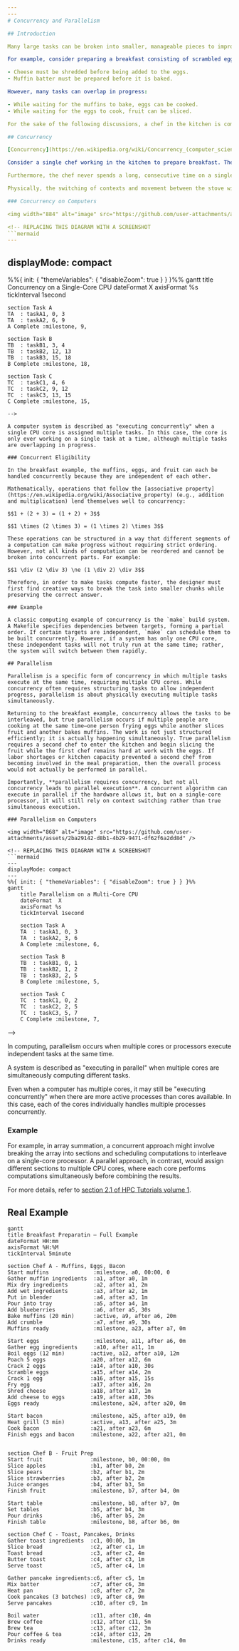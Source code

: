 ```yaml
---
---
# Concurrency and Parallelism

## Introduction

Many large tasks can be broken into smaller, manageable pieces to improve efficiency. In computing, concurrency and parallelism allow multiple tasks to be divided in a way that they can progress independently, making better use of available resources.

For example, consider preparing a breakfast consisting of scrambled eggs, muffins, and sliced fruit. Some steps must happen sequentially:

- Cheese must be shredded before being added to the eggs.
- Muffin batter must be prepared before it is baked.

However, many tasks can overlap in progress:

- While waiting for the muffins to bake, eggs can be cooked.
- While waiting for the eggs to cook, fruit can be sliced.

For the sake of the following discussions, a chef in the kitchen is comparable to a CPU core, and a cooking task is comparable to a process or thread.

## Concurrency

[Concurrency](https://en.wikipedia.org/wiki/Concurrency_(computer_science)) is the ability of a system to manage multiple tasks at the same time. These tasks may not necessarily execute simultaneously but are interleaved by the [kernel](https://en.wikipedia.org/wiki/Kernel_(operating_system)) so that no task unfairly hoards all of the time on the processor.

Consider a single chef working in the kitchen to prepare breakfast. The chef may leave the muffins to bake and switch to cooking eggs, but the chef is never physically working on both tasks at once. Similarly, a computer with a single core interleaves multiple processes by rapidly switching execution between them. This is concurrency: multiple tasks making progress without necessarily running simultaneously.

Furthermore, the chef never spends a long, consecutive time on a single task in the kitchen. If the chef were to stay blissfully ignorant of the other items while watching the muffins bake, then the eggs may burn and the fruit would never be sliced. Instead, the chef frequently "checks in" on each task and spends a few moments with each before moving on to the next.

Physically, the switching of contexts and movement between the stove with the eggs to the cutting board with the fruit "wastes" some time where the chef is working on neither of the tasks. In a really busy kitchen, this movement could be constricted by extra bodies in the isles that slow down the time to change from one end of the kitchen to the other end. However, the nature of different tasks in the kitchen and also different kinds of computations on a computer necessitate this kind of rapid context switching to keep many different tasks moving forward with limited computational resources.

### Concurrency on Computers

<img width="884" alt="image" src="https://github.com/user-attachments/assets/b45e685e-d992-4865-9d95-5c73bd09074e" />

<!-- REPLACING THIS DIAGRAM WITH A SCREENSHOT
```mermaid
---
```

displayMode: compact
---
%%{ init: { "themeVariables": { "disableZoom": true } } }%%
gantt
    title Concurrency on a Single-Core CPU
    dateFormat  X
    axisFormat %s
    tickInterval 1second

    section Task A
    TA  : taskA1, 0, 3
    TA  : taskA2, 6, 9
    A Complete :milestone, 9,

    section Task B
    TB  : taskB1, 3, 4
    TB  : taskB2, 12, 13
    TB  : taskB3, 15, 18
    B Complete :milestone, 18,

    section Task C
    TC  : taskC1, 4, 6
    TC  : taskC2, 9, 12
    TC  : taskC3, 13, 15
    C Complete :milestone, 15,
```
-->

A computer system is described as "executing concurrently" when a single CPU core is assigned multiple tasks. In this case, the core is only ever working on a single task at a time, although multiple tasks are overlapping in progress.

### Concurrent Eligibility

In the breakfast example, the muffins, eggs, and fruit can each be handled concurrently because they are independent of each other.

Mathematically, operations that follow the [associative property](https://en.wikipedia.org/wiki/Associative_property) (e.g., addition and multiplication) lend themselves well to concurrency:

$$1 + (2 + 3) = (1 + 2) + 3$$

$$1 \times (2 \times 3) = (1 \times 2) \times 3$$

These operations can be structured in a way that different segments of a computation can make progress without requiring strict ordering. However, not all kinds of computation can be reordered and cannot be broken into concurrent parts. For example:

$$1 \div (2 \div 3) \ne (1 \div 2) \div 3$$

Therefore, in order to make tasks compute faster, the designer must first find creative ways to break the task into smaller chunks while preserving the correct answer.

### Example

A classic computing example of concurrency is the `make` build system. A Makefile specifies dependencies between targets, forming a partial order. If certain targets are independent, `make` can schedule them to be built concurrently. However, if a system has only one CPU core, these independent tasks will not truly run at the same time; rather, the system will switch between them rapidly.

## Parallelism

Parallelism is a specific form of concurrency in which multiple tasks execute at the same time, requiring multiple CPU cores. While concurrency often requires structuring tasks to allow independent progress, parallelism is about physically executing multiple tasks simultaneously.

Returning to the breakfast example, concurrency allows the tasks to be interleaved, but true parallelism occurs if multiple people are cooking at the same time—one person frying eggs while another slices fruit and another bakes muffins. The work is not just structured efficiently; it is actually happening simultaneously. True parallelism requires a second chef to enter the kitchen and begin slicing the fruit while the first chef remains hard at work with the eggs. If labor shortages or kitchen capacity prevented a second chef from becoming involved in the meal preparation, then the overall process would not actually be performed in parallel.

Importantly, **parallelism requires concurrency, but not all concurrency leads to parallel execution**. A concurrent algorithm can execute in parallel if the hardware allows it, but on a single-core processor, it will still rely on context switching rather than true simultaneous execution.

### Parallelism on Computers

<img width="868" alt="image" src="https://github.com/user-attachments/assets/2ba29142-d8b1-4b29-9471-df62f6a2dd8d" />

<!-- REPLACING THIS DIAGRAM WITH A SCREENSHOT
```mermaid
---
displayMode: compact
---
%%{ init: { "themeVariables": { "disableZoom": true } } }%%
gantt
    title Parallelism on a Multi-Core CPU
    dateFormat  X
    axisFormat %s
    tickInterval 1second

    section Task A
    TA  : taskA1, 0, 3
    TA  : taskA2, 3, 6
    A Complete :milestone, 6,

    section Task B
    TB  : taskB1, 0, 1
    TB  : taskB2, 1, 2
    TB  : taskB3, 2, 5
    B Complete :milestone, 5,

    section Task C
    TC  : taskC1, 0, 2
    TC  : taskC2, 2, 5
    TC  : taskC3, 5, 7
    C Complete :milestone, 7,
```
-->

In computing, parallelism occurs when multiple cores or processors execute independent tasks at the same time.

A system is described as "executing in parallel" when multiple cores are simultaneously computing different tasks.

Even when a computer has multiple cores, it may still be "executing concurrently" when there are more active processes than cores available. In this case, each of the cores individually handles multiple processes concurrently.

### Example

For example, in array summation, a concurrent approach might involve breaking the array into sections and scheduling computations to interleave on a single-core processor. A parallel approach, in contrast, would assign different sections to multiple CPU cores, where each core performs computations simultaneously before combining the results.

For more details, refer to [section 2.1 of HPC Tutorials volume 1](EijkhoutHPCTutorialsVol1.pdf#chapter.2).

## Real Example

```mermaid
gantt
title Breakfast Preparatin — Full Example
dateFormat HH:mm
axisFormat %H:%M
tickInterval 5minute

section Chef A - Muffins, Eggs, Bacon
Start muffins              :milestone, a0, 00:00, 0
Gather muffin ingredients  :a1, after a0, 1m
Mix dry ingredients        :a2, after a1, 2m
Add wet ingredients        :a3, after a2, 1m
Put in blender             :a4, after a3, 1m
Pour into tray             :a5, after a4, 1m
Add blueberries            :a6, after a5, 30s
Bake muffins (20 min)      :active, a9, after a6, 20m
Add crumble                :a7, after a9, 30s
Muffins ready              :milestone, a23, after a7, 0m

Start eggs                 :milestone, a11, after a6, 0m
Gather egg ingredients     :a10, after a11, 1m
Boil eggs (12 min)        :active, a12, after a10, 12m
Poach 5 eggs              :a20, after a12, 6m
Crack 2 eggs              :a14, after a10, 30s
Scramble eggs             :a15, after a14, 2m
Crack 1 egg               :a16, after a15, 15s
Fry egg                   :a17, after a16, 2m
Shred cheese              :a18, after a17, 1m
Add cheese to eggs        :a19, after a18, 30s
Eggs ready                :milestone, a24, after a20, 0m

Start bacon               :milestone, a25, after a19, 0m
Heat grill (3 min)        :active, a13, after a25, 3m
Cook bacon                :a21, after a23, 6m
Finish eggs and bacon     :milestone, a22, after a21, 0m


section Chef B - Fruit Prep
Start fruit               :milestone, b0, 00:00, 0m
Slice apples              :b1, after b0, 2m
Slice pears               :b2, after b1, 2m
Slice strawberries        :b3, after b2, 2m
Juice oranges             :b4, after b3, 5m
Finish fruit              :milestone, b7, after b4, 0m

Start table               :milestone, b8, after b7, 0m
Set tables                :b5, after b4, 3m
Pour drinks               :b6, after b5, 2m
Finish table              :milestone, b8, after b6, 0m

section Chef C - Toast, Pancakes, Drinks
Gather toast ingredients  :c1, 00:00, 1m
Slice bread               :c2, after c1, 1m
Toast bread               :c3, after c2, 4m
Butter toast              :c4, after c3, 1m
Serve toast               :c5, after c4, 1m

Gather pancake ingredients:c6, after c5, 1m
Mix batter                :c7, after c6, 3m
Heat pan                  :c8, after c7, 2m
Cook pancakes (3 batches) :c9, after c8, 9m
Serve pancakes            :c10, after c9, 1m

Boil water                :c11, after c10, 4m
Brew coffee               :c12, after c11, 5m
Brew tea                  :c13, after c12, 3m
Pour coffee & tea         :c14, after c13, 2m
Drinks ready              :milestone, c15, after c14, 0m
```
